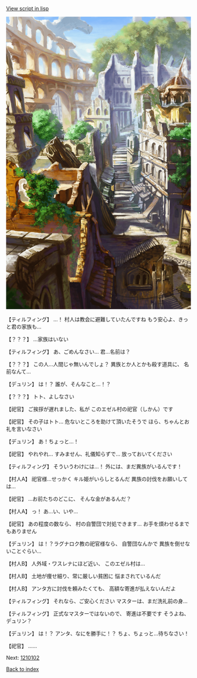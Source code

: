 [View script in lisp](../scripts/1210101.txt)

![ghost_town.png](../images/backgrounds/ghost_town.png)

【ティルフィング】
…！
村人は教会に避難していたんですね
もう安心よ、きっと君の家族も…

【？？？】
…家族はいない

【ティルフィング】
あ、ごめんなさい…
君…名前は？

【？？？】
この人…人間じゃ無いんでしょ？
異族とか人とかも殺す道具に、
名前なんて…

【デュリン】
は！？
誰が、そんなこと…！？

【？？？】
トト、よしなさい

【祀官】
ご挨拶が遅れました、私が
このエゼル村の祀官（しかん）です

【祀官】
その子はトト…
危ないところを助けて頂いたそうで
ほら、ちゃんとお礼を言いなさい

【デュリン】
あ！ちょっと…！

【祀官】
やれやれ…
すみません、礼儀知らずで…
放っておいてください

【ティルフィング】
そういうわけには…！
外には、まだ異族がいるんです！

【村人A】
祀官様…せっかく
キル姫がいらしとるんだ
異族の討伐をお願いしては…

【祀官】
…お前たちのどこに、
そんな金があるんだ？

【村人A】
っ！
あ…い、いや…

【祀官】
あの程度の数なら、
村の自警団で対処できます…
お手を煩わせるまでもありません

【デュリン】
は！？ラグナロク教の祀官様なら、
自警団なんかで
異族を倒せないことぐらい…

【村人B】
人外域・ワスレナにほど近い、
このエゼル村は…

【村人B】
土地が痩せ細り、常に厳しい貧困に
悩まされているんだ

【村人B】
アンタ方に討伐を頼みたくても、
高額な寄進が払えないんだよ

【ティルフィング】
それなら、ご安心ください
マスターは、まだ洗礼前の身…

【ティルフィング】
正式なマスターではないので、
寄進は不要です
そうよね、デュリン？

【デュリン】
は！？
アンタ、なにを勝手に！？
ちょ、ちょっと…待ちなさい！

【祀官】
……

Next: [1210102](1210102.md)

[Back to index](index.md)
